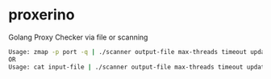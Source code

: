 # proxerino
Golang Proxy Checker via file or scanning


```bash
Usage: zmap -p port -q | ./scanner output-file max-threads timeout update-timeout port
OR
Usage: cat input-file | ./scanner output-file max-threads timeout update-timeout
```
